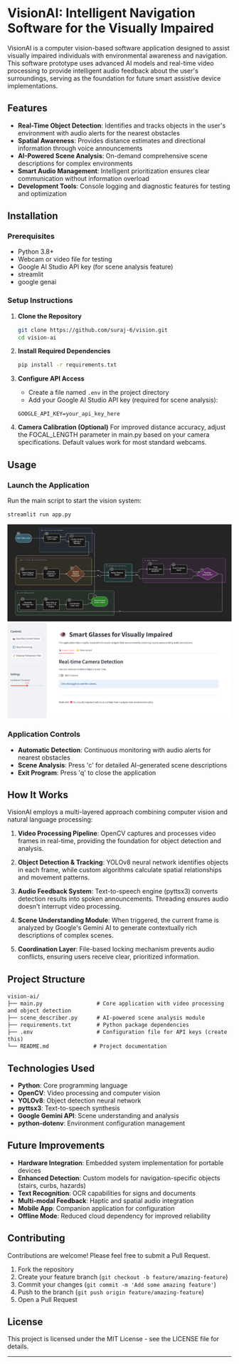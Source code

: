 # VisionAI: Intelligent Navigation Software for the Visually Impaired

VisionAI is a computer vision-based software application designed to assist visually impaired individuals with environmental awareness and navigation. This software prototype uses advanced AI models and real-time video processing to provide intelligent audio feedback about the user's surroundings, serving as the foundation for future smart assistive device implementations.

## Features

- **Real-Time Object Detection**: Identifies and tracks objects in the user's environment with audio alerts for the nearest obstacles
- **Spatial Awareness**: Provides distance estimates and directional information through voice announcements
- **AI-Powered Scene Analysis**: On-demand comprehensive scene descriptions for complex environments
- **Smart Audio Management**: Intelligent prioritization ensures clear communication without information overload
- **Development Tools**: Console logging and diagnostic features for testing and optimization

## Installation

### Prerequisites
- Python 3.8+
- Webcam or video file for testing
- Google AI Studio API key (for scene analysis feature)
- streamlit
- google genai

### Setup Instructions

1. **Clone the Repository**
   ```bash
   git clone https://github.com/suraj-6/vision.git
   cd vision-ai
   ```

2. **Install Required Dependencies**
   ```bash
   pip install -r requirements.txt
   ```

3. **Configure API Access**
   - Create a file named `.env` in the project directory
   - Add your Google AI Studio API key (required for scene analysis):
   ```
   GOOGLE_API_KEY=your_api_key_here
   ```

4. **Camera Calibration (Optional)**
   For improved distance accuracy, adjust the FOCAL_LENGTH parameter in main.py based on your camera specifications. Default values work for most standard webcams.

## Usage

### Launch the Application
Run the main script to start the vision system:
```bash
streamlit run app.py
```
![image alt](https://github.com/suraj-6/vision/blob/main/Screenshot%202025-09-13%20095447.png)
![image alt](https://github.com/suraj-6/vision/blob/main/Screenshot%202025-09-16%20105649.png?raw=true)

### Application Controls
- **Automatic Detection**: Continuous monitoring with audio alerts for nearest obstacles
- **Scene Analysis**: Press 'c' for detailed AI-generated scene descriptions  
- **Exit Program**: Press 'q' to close the application

## How It Works

VisionAI employs a multi-layered approach combining computer vision and natural language processing:

1. **Video Processing Pipeline**: OpenCV captures and processes video frames in real-time, providing the foundation for object detection and analysis.

2. **Object Detection & Tracking**: YOLOv8 neural network identifies objects in each frame, while custom algorithms calculate spatial relationships and movement patterns.

3. **Audio Feedback System**: Text-to-speech engine (pyttsx3) converts detection results into spoken announcements. Threading ensures audio doesn't interrupt video processing.

4. **Scene Understanding Module**: When triggered, the current frame is analyzed by Google's Gemini AI to generate contextually rich descriptions of complex scenes.

5. **Coordination Layer**: File-based locking mechanism prevents audio conflicts, ensuring users receive clear, prioritized information.

## Project Structure

```
vision-ai/
├── main.py                 # Core application with video processing and object detection
├── scene_describer.py      # AI-powered scene analysis module
├── requirements.txt        # Python package dependencies
├── .env                    # Configuration file for API keys (create this)
└── README.md              # Project documentation
```

## Technologies Used

- **Python**: Core programming language
- **OpenCV**: Video processing and computer vision
- **YOLOv8**: Object detection neural network
- **pyttsx3**: Text-to-speech synthesis
- **Google Gemini API**: Scene understanding and analysis
- **python-dotenv**: Environment configuration management


## Future Improvements

- **Hardware Integration**: Embedded system implementation for portable devices
- **Enhanced Detection**: Custom models for navigation-specific objects (stairs, curbs, hazards)
- **Text Recognition**: OCR capabilities for signs and documents
- **Multi-modal Feedback**: Haptic and spatial audio integration
- **Mobile App**: Companion application for configuration
- **Offline Mode**: Reduced cloud dependency for improved reliability

## Contributing

Contributions are welcome! Please feel free to submit a Pull Request.

1. Fork the repository
2. Create your feature branch (`git checkout -b feature/amazing-feature`)
3. Commit your changes (`git commit -m 'Add some amazing feature'`)
4. Push to the branch (`git push origin feature/amazing-feature`)
5. Open a Pull Request

## License

This project is licensed under the MIT License - see the LICENSE file for details.

---




